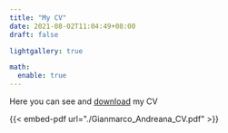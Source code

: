 ```yaml
---
title: "My CV"
date: 2021-08-02T11:04:49+08:00
draft: false

lightgallery: true

math:
  enable: true
---
```


Here you can see and [download](./Gianmarco_Andreana_CV.pdf) my CV

{{< embed-pdf url="./Gianmarco_Andreana_CV.pdf" >}}
